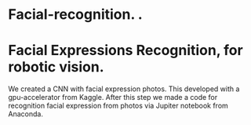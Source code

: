 # Facial-recognition. .


# Facial Expressions Recognition, for robotic vision.

We created a CNN with facial expression photos. This developed with a gpu-accelerator from Kaggle. After this step we made a code for recognition facial expression from photos via Jupiter notebook from Anaconda.
